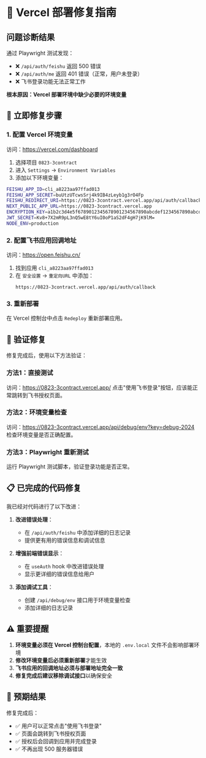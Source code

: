 # 🚨 Vercel 部署修复指南

## 问题诊断结果

通过 Playwright 测试发现：
- ❌ `/api/auth/feishu` 返回 500 错误
- ❌ `/api/auth/me` 返回 401 错误（正常，用户未登录）
- ❌ 飞书登录功能无法正常工作

**根本原因：Vercel 部署环境中缺少必要的环境变量**

## 🔧 立即修复步骤

### 1. 配置 Vercel 环境变量

访问：https://vercel.com/dashboard
1. 选择项目 `0823-3contract`
2. 进入 `Settings` → `Environment Variables`
3. 添加以下环境变量：

```bash
FEISHU_APP_ID=cli_a8223aa97ffad013
FEISHU_APP_SECRET=buUtzUTcwsSrj4k9IB4zLeyb1g3rO4Fp
FEISHU_REDIRECT_URI=https://0823-3contract.vercel.app/api/auth/callback
NEXT_PUBLIC_APP_URL=https://0823-3contract.vercel.app
ENCRYPTION_KEY=a1b2c3d4e5f6789012345678901234567890abcdef1234567890abcdef123456
JWT_SECRET=Kv8+7X2mR9pL3nQ5wE8tY6uI0oP1aS2dF4gH7jK9lM=
NODE_ENV=production
```

### 2. 配置飞书应用回调地址

访问：https://open.feishu.cn/
1. 找到应用 `cli_a8223aa97ffad013`
2. 在 `安全设置` → `重定向URL` 中添加：
   ```
   https://0823-3contract.vercel.app/api/auth/callback
   ```

### 3. 重新部署

在 Vercel 控制台中点击 `Redeploy` 重新部署应用。

## 🧪 验证修复

修复完成后，使用以下方法验证：

### 方法1：直接测试
访问：https://0823-3contract.vercel.app/
点击"使用飞书登录"按钮，应该能正常跳转到飞书授权页面。

### 方法2：环境变量检查
访问：https://0823-3contract.vercel.app/api/debug/env?key=debug-2024
检查环境变量是否正确配置。

### 方法3：Playwright 重新测试
运行 Playwright 测试脚本，验证登录功能是否正常。

## 📋 已完成的代码修复

我已经对代码进行了以下改进：

1. **改进错误处理**：
   - 在 `/api/auth/feishu` 中添加详细的日志记录
   - 提供更有用的错误信息和调试信息

2. **增强前端错误显示**：
   - 在 `useAuth` hook 中改进错误处理
   - 显示更详细的错误信息给用户

3. **添加调试工具**：
   - 创建 `/api/debug/env` 接口用于环境变量检查
   - 添加详细的日志记录

## ⚠️ 重要提醒

1. **环境变量必须在 Vercel 控制台配置**，本地的 `.env.local` 文件不会影响部署环境
2. **修改环境变量后必须重新部署**才能生效
3. **飞书应用的回调地址必须与部署地址完全一致**
4. **修复完成后建议移除调试接口**以确保安全

## 🎯 预期结果

修复完成后：
- ✅ 用户可以正常点击"使用飞书登录"
- ✅ 页面会跳转到飞书授权页面
- ✅ 授权后会回调到应用并完成登录
- ✅ 不再出现 500 服务器错误

